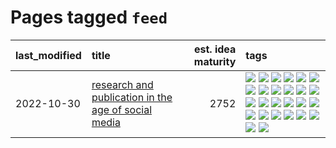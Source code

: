 # Pages tagged `feed`

|last_modified|title|est. idea maturity|tags
|:---|:---|---:|:---|
|2022-10-30|[research and publication in the age of social media](../research-and-social.md)|2752|[![](https://img.shields.io/badge/tag-arxiv-d5f6c6)](../tags/arxiv.md) [![](https://img.shields.io/badge/tag-citation-77a0)](../tags/citation.md) [![](https://img.shields.io/badge/tag-corrections-5d9a82)](../tags/corrections.md) [![](https://img.shields.io/badge/tag-credit-aa21fc)](../tags/credit.md) [![](https://img.shields.io/badge/tag-curation-869bd0)](../tags/curation.md) [![](https://img.shields.io/badge/tag-discoverability-c4c41f)](../tags/discoverability.md) [![](https://img.shields.io/badge/tag-discussion-53417a)](../tags/discussion.md) [![](https://img.shields.io/badge/tag-feed-92ab1c)](../tags/feed.md) [![](https://img.shields.io/badge/tag-git-12f6d5)](../tags/git.md) [![](https://img.shields.io/badge/tag-github-48fb29)](../tags/github.md) [![](https://img.shields.io/badge/tag-historyofscience-4db4d2)](../tags/historyofscience.md) [![](https://img.shields.io/badge/tag-mastodon-12eec5)](../tags/mastodon.md) [![](https://img.shields.io/badge/tag-openreview-ea1833)](../tags/openreview.md) [![](https://img.shields.io/badge/tag-paperswithcode-f14da)](../tags/paperswithcode.md) [![](https://img.shields.io/badge/tag-platform-1043a5)](../tags/platform.md) [![](https://img.shields.io/badge/tag-publication-e7673c)](../tags/publication.md) [![](https://img.shields.io/badge/tag-reproducibility-35b163)](../tags/reproducibility.md) [![](https://img.shields.io/badge/tag-research-c4fb38)](../tags/research.md) [![](https://img.shields.io/badge/tag-retractions-1eefac)](../tags/retractions.md) [![](https://img.shields.io/badge/tag-search-3f9741)](../tags/search.md) [![](https://img.shields.io/badge/tag-socialmedia-c6963e)](../tags/socialmedia.md) [![](https://img.shields.io/badge/tag-stackoverflow-6013c8)](../tags/stackoverflow.md) [![](https://img.shields.io/badge/tag-subscription-e3be61)](../tags/subscription.md) [![](https://img.shields.io/badge/tag-transparency-4bcfd8)](../tags/transparency.md) [![](https://img.shields.io/badge/tag-twitter-e9b626)](../tags/twitter.md) [![](https://img.shields.io/badge/tag-validation-1614f8)](../tags/validation.md)|
